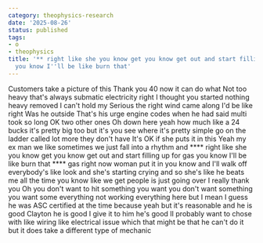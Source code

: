 ```yaml
---
category: theophysics-research
date: '2025-08-26'
status: published
tags:
- o
- theophysics
title: '** right like she you know get you know get out and start filling up for gas
  you know I''ll be like burn that'
---
```

   
Customers take a picture of this Thank you 40 now it can do what Not too heavy that's always submatic electricity right I thought you started nothing heavy removed I can't hold my Serious the right wind came along I'd be like right Was he outside That's his urge engine codes when he had said multi took so long OK two other ones Oh down here yeah how much like a 24 bucks it's pretty big too but it's you see where it's pretty simple go on the ladder called lot more they don't have It's OK if she puts it in this Yeah my ex man we like sometimes we just fall into a rhythm and **** right like she you know get you know get out and start filling up for gas you know I'll be like burn that **** gas right now woman put it in you know and I'll walk off everybody's like look and she's starting crying and so she's like he beats me all the time you know like we get people is just going over I really thank you Oh you don't want to hit something you want you don't want something you want some everything not working everything here but I mean I guess he was ASC certified at the time because yeah but it's reasonable and he is good Clayton he is good I give it to him he's good II probably want to chose with like wiring like electrical issue which that might be that he can't do it but it does take a different type of mechanic